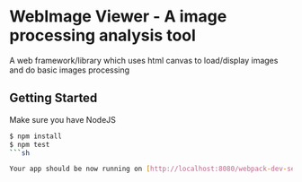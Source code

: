 # WebImage Viewer - A image processing analysis tool

A web framework/library which uses html canvas to load/display images and do basic images processing

## Getting Started

Make sure you have NodeJS

```sh
$ npm install
$ npm test
```sh

Your app should be now running on [http://localhost:8080/webpack-dev-server/](http://localhost:8080/webpack-dev-server/)
